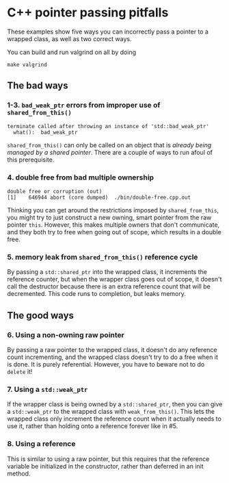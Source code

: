 # C++ pointer passing pitfalls

These examples show five ways you can incorrectly pass a pointer to a wrapped class, as well as two correct ways.

You can build and run valgrind on all by doing
```
make valgrind
```

## The bad ways

### 1-3. `bad_weak_ptr` errors from improper use of `shared_from_this()`
```
terminate called after throwing an instance of 'std::bad_weak_ptr'
  what():  bad_weak_ptr
```
`shared_from_this()` can only be called on an object that is _already being managed by a shared pointer_. There are a couple of ways to run afoul of this prerequisite.

### 4. double free from bad multiple ownership
```
double free or corruption (out)
[1]    646944 abort (core dumped)  ./bin/double-free.cpp.out
```
Thinking you can get around the restrictions imposed by `shared_from_this`, you might try to just construct a new owning, smart pointer from the raw pointer `this`. However, this makes multiple owners that don't communicate, and they both try to free when going out of scope, which results in a double free.

### 5. memory leak from `shared_from_this()` reference cycle
By passing a `std::shared_ptr` into the wrapped class, it increments the reference counter, but when the wrapper class goes out of scope, it doesn't call the destructor because there is an extra reference count that will be decremented. This code runs to completion, but leaks memory.

## The good ways

### 6. Using a non-owning raw pointer
By passing a raw pointer to the wrapped class, it doesn't do any reference count incrementing, and the wrapped class doesn't try to do a free when it is done. It is purely referential. However, you have to beware not to do `delete` it!

### 7. Using a `std::weak_ptr`
If the wrapper class is being owned by a `std::shared_ptr`, then you can give a `std::weak_ptr` to the wrapped class with `weak_from_this()`. This lets the wrapped class only increment the reference count when it actually needs to use it, rather than holding onto a reference forever like in #5.

### 8. Using a reference
This is similar to using a raw pointer, but this requires that the reference variable be initialized in the constructor, rather than deferred in an init method.
